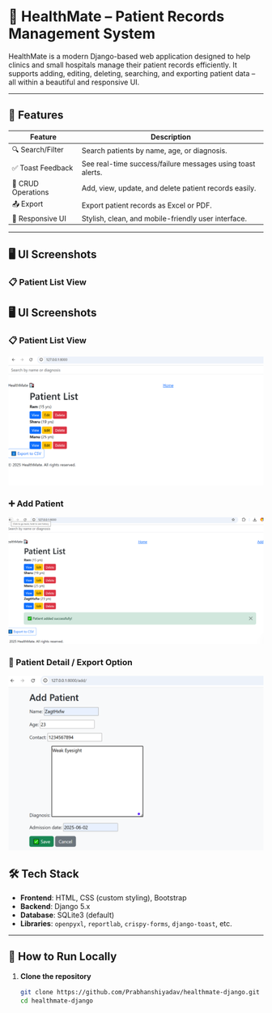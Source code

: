 # 🏥 HealthMate – Patient Records Management System

HealthMate is a modern Django-based web application designed to help clinics and small hospitals manage their patient records efficiently. It supports adding, editing, deleting, searching, and exporting patient data – all within a beautiful and responsive UI.

---

## 🚀 Features

| Feature                | Description                                                             |
|------------------------|-------------------------------------------------------------------------|
| 🔍 Search/Filter        | Search patients by name, age, or diagnosis.                            |
| ✅ Toast Feedback       | See real-time success/failure messages using toast alerts.             |
| 🧾 CRUD Operations      | Add, view, update, and delete patient records easily.                  |
| 📤 Export               | Export patient records as Excel or PDF.                               |
| 🎨 Responsive UI        | Stylish, clean, and mobile-friendly user interface.                   |

---

## 🖥️ UI Screenshots

### 📋 Patient List View


## 🖥️ UI Screenshots

### 📋 Patient List View
![Patient List](screenshots/image1.png)

### ➕ Add Patient
![Add Patient](screenshots/image2.png)

### 📄 Patient Detail / Export Option
![Detail & Export](screenshots/image3.png)


## 🛠️ Tech Stack

- **Frontend**: HTML, CSS (custom styling), Bootstrap
- **Backend**: Django 5.x
- **Database**: SQLite3 (default)
- **Libraries**: `openpyxl`, `reportlab`, `crispy-forms`, `django-toast`, etc.

---

## 🧩 How to Run Locally

1. **Clone the repository**
   ```bash
   git clone https://github.com/Prabhanshiyadav/healthmate-django.git
   cd healthmate-django
